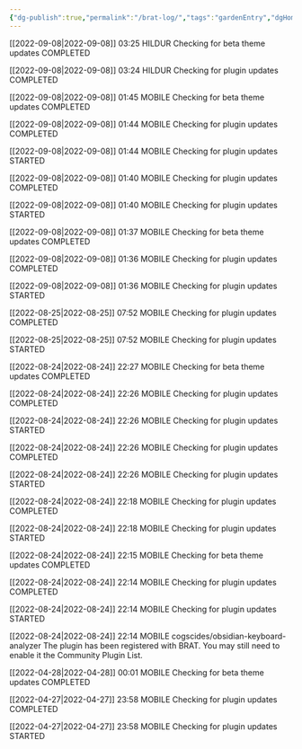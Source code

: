 ```yaml
---
{"dg-publish":true,"permalink":"/brat-log/","tags":"gardenEntry","dgHomeLink":true,"dgPassFrontmatter":false}
---
```



[[2022-09-08|2022-09-08]] 03:25 HILDUR Checking for beta theme updates COMPLETED

[[2022-09-08|2022-09-08]] 03:24 HILDUR Checking for plugin updates COMPLETED

[[2022-09-08|2022-09-08]] 01:45 MOBILE Checking for beta theme updates COMPLETED

[[2022-09-08|2022-09-08]] 01:44 MOBILE Checking for plugin updates COMPLETED

[[2022-09-08|2022-09-08]] 01:44 MOBILE Checking for plugin updates STARTED

[[2022-09-08|2022-09-08]] 01:40 MOBILE Checking for plugin updates COMPLETED

[[2022-09-08|2022-09-08]] 01:40 MOBILE Checking for plugin updates STARTED

[[2022-09-08|2022-09-08]] 01:37 MOBILE Checking for beta theme updates COMPLETED

[[2022-09-08|2022-09-08]] 01:36 MOBILE Checking for plugin updates COMPLETED

[[2022-09-08|2022-09-08]] 01:36 MOBILE Checking for plugin updates STARTED

[[2022-08-25|2022-08-25]] 07:52 MOBILE Checking for plugin updates COMPLETED

[[2022-08-25|2022-08-25]] 07:52 MOBILE Checking for plugin updates STARTED

[[2022-08-24|2022-08-24]] 22:27 MOBILE Checking for beta theme updates COMPLETED

[[2022-08-24|2022-08-24]] 22:26 MOBILE Checking for plugin updates COMPLETED

[[2022-08-24|2022-08-24]] 22:26 MOBILE Checking for plugin updates STARTED

[[2022-08-24|2022-08-24]] 22:26 MOBILE Checking for plugin updates COMPLETED

[[2022-08-24|2022-08-24]] 22:26 MOBILE Checking for plugin updates STARTED

[[2022-08-24|2022-08-24]] 22:18 MOBILE Checking for plugin updates COMPLETED

[[2022-08-24|2022-08-24]] 22:18 MOBILE Checking for plugin updates STARTED

[[2022-08-24|2022-08-24]] 22:15 MOBILE Checking for beta theme updates COMPLETED

[[2022-08-24|2022-08-24]] 22:14 MOBILE Checking for plugin updates COMPLETED

[[2022-08-24|2022-08-24]] 22:14 MOBILE Checking for plugin updates STARTED

[[2022-08-24|2022-08-24]] 22:14 MOBILE cogscides/obsidian-keyboard-analyzer The plugin has been registered with BRAT. You may still need to enable it the Community Plugin List.

[[2022-04-28|2022-04-28]] 00:01 MOBILE Checking for beta theme updates COMPLETED

[[2022-04-27|2022-04-27]] 23:58 MOBILE Checking for plugin updates COMPLETED

[[2022-04-27|2022-04-27]] 23:58 MOBILE Checking for plugin updates STARTED

